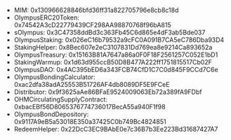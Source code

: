 - MIM: 0x130966628846bfd36ff31a822705796e8cb8c18d
- OlympusERC20Token: 0x74542A3cD22779439CF298AA98870768f96bA815
- sOlympus: 0x3C47358ddBd3c363Fb45C6d865e4dF3ab5Bde037
- OlympusStaking: 0x026eC16b79532a9cFC0A091B7CA5eC786Dba93D4
- StakingHelper: 0x8Bec607e2eC3107831Dd769ea8e9214Ca893652a
- OlympusTreasury: 0x15163B81A7647a86a0F0F18F2561257C052E1bD1
- StakingWarmup: 0x1d63d955ccB50D8B477A222ff1751815517Cb02F
- OlympusDAO: 0x4AC395bED6a343FCB74CfD1C7C0d845F9CCd7C6e
- OlympusBondingCalculator: 0xac2dfa38adA25553B51726AF4db8089DF5E9FCeE
- Distributor: 0x9f3625aAe86BFaE9524009063Eb72a389fA9FDbf
- OHMCirculatingSupplyContract: 0xbacEBf56D8065376774736017BecA55a940F1f98
- OlympusBondDepository: 0x9117A9eB5a53018E350a37425C0b749Bc4824851
- RedeemHelper: 0x22DcC3EC9BAbE0e7c36B7b3Ee223Bd31687427A7
